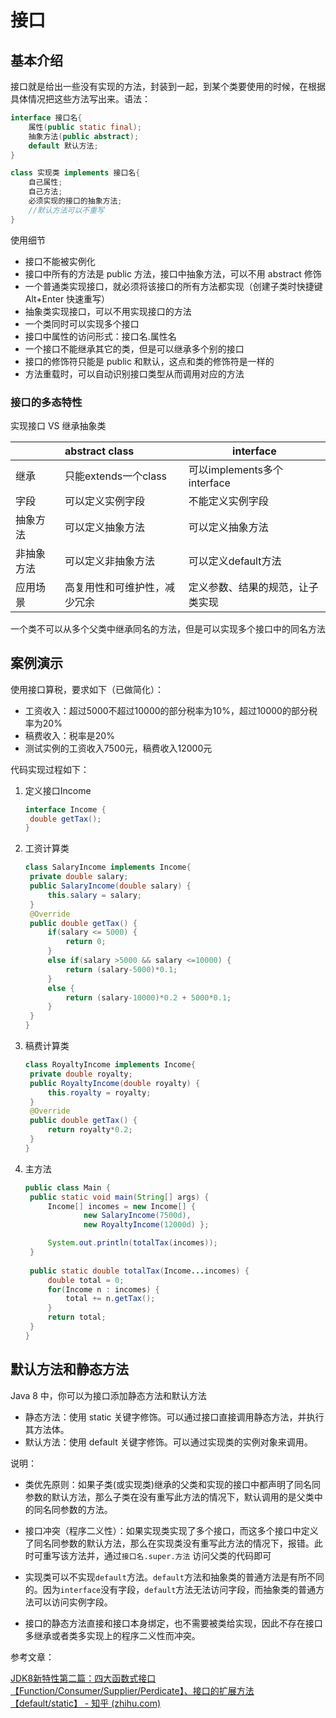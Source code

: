 # 接口

## 基本介绍

接口就是给出一些没有实现的方法，封装到一起，到某个类要使用的时候，在根据具体情况把这些方法写出来。语法：

```java
interface 接口名{
    属性(public static final);
    抽象方法(public abstract);
    default 默认方法;
}

class 实现类 implements 接口名{
    自己属性;
    自己方法;
    必须实现的接口的抽象方法;
    //默认方法可以不重写
}
```

使用细节

* 接口不能被实例化
* 接口中所有的方法是 public 方法，接口中抽象方法，可以不用 abstract 修饰
* 一个普通类实现接口，就必须将该接口的所有方法都实现（创建子类时快捷键 Alt+Enter 快速重写）
* 抽象类实现接口，可以不用实现接口的方法
* 一个类同时可以实现多个接口
* 接口中属性的访问形式：接口名.属性名
* 一个接口不能继承其它的类，但是可以继承多个别的接口
* 接口的修饰符只能是 public 和默认，这点和类的修饰符是一样的
* 方法重载时，可以自动识别接口类型从而调用对应的方法



### 接口的多态特性

实现接口 VS 继承抽象类

|            | abstract class               | interface                        |
| :--------- | :--------------------------- | -------------------------------- |
| 继承       | 只能extends一个class         | 可以implements多个interface      |
| 字段       | 可以定义实例字段             | 不能定义实例字段                 |
| 抽象方法   | 可以定义抽象方法             | 可以定义抽象方法                 |
| 非抽象方法 | 可以定义非抽象方法           | 可以定义default方法              |
| 应用场景   | 高复用性和可维护性，减少冗余 | 定义参数、结果的规范，让子类实现 |

一个类不可以从多个父类中继承同名的方法，但是可以实现多个接口中的同名方法



## 案例演示

使用接口算税，要求如下（已做简化）：

* 工资收入：超过5000不超过10000的部分税率为10%，超过10000的部分税率为20%
* 稿费收入：税率是20%
* 测试实例的工资收入7500元，稿费收入12000元

代码实现过程如下：

1. 定义接口Income

   ```java
   interface Income {
   	double getTax();	
   }
   ```

2. 工资计算类

   ```java
   class SalaryIncome implements Income{
   	private double salary;
   	public SalaryIncome(double salary) {
   		this.salary = salary;
   	}
   	@Override
   	public double getTax() {
   		if(salary <= 5000) {
   			return 0;
   		}
   		else if(salary >5000 && salary <=10000) {
   			return (salary-5000)*0.1;
   		}
   		else {
   			return (salary-10000)*0.2 + 5000*0.1;
   		}
   	}
   }
   ```

3. 稿费计算类

   ```java
   class RoyaltyIncome implements Income{
   	private double royalty;
   	public RoyaltyIncome(double royalty) {
   		this.royalty = royalty;
   	}
   	@Override
   	public double getTax() {
   		return royalty*0.2;
   	}
   }
   ```

4. 主方法

   ```java
   public class Main {
   	public static void main(String[] args) {
   		Income[] incomes = new Income[] { 
   				new SalaryIncome(7500d), 
   				new RoyaltyIncome(12000d) };
   
   		System.out.println(totalTax(incomes));
   	}
   	
   	public static double totalTax(Income...incomes) {
   		double total = 0;
   		for(Income n : incomes) {
   			total += n.getTax();
   		}
   		return total;
   	}
   }
   ```

   

## 默认方法和静态方法

Java 8 中，你可以为接口添加静态方法和默认方法

* 静态方法：使用 static 关键字修饰。可以通过接口直接调用静态方法，并执行其方法体。
* 默认方法：使用 default 关键字修饰。可以通过实现类的实例对象来调用。

说明：

* 类优先原则：如果子类(或实现类)继承的父类和实现的接口中都声明了同名同参数的默认方法，那么子类在没有重写此方法的情况下，默认调用的是父类中的同名同参数的方法。

* 接口冲突（程序二义性）：如果实现类实现了多个接口，而这多个接口中定义了同名同参数的默认方法，那么在实现类没有重写此方法的情况下，报错。此时可重写该方法并，通过`接口名.super.方法` 访问父类的代码即可

* 实现类可以不实现`default`方法。`default`方法和抽象类的普通方法是有所不同的。因为`interface`没有字段，`default`方法无法访问字段，而抽象类的普通方法可以访问实例字段。

* 接口的静态方法直接和接口本身绑定，也不需要被类给实现，因此不存在接口多继承或者类多实现上的程序二义性而冲突。

  

参考文章：

[JDK8新特性第二篇：四大函数式接口【Function/Consumer/Supplier/Perdicate】、接口的扩展方法【default/static】 - 知乎 (zhihu.com)](https://zhuanlan.zhihu.com/p/531651771)
